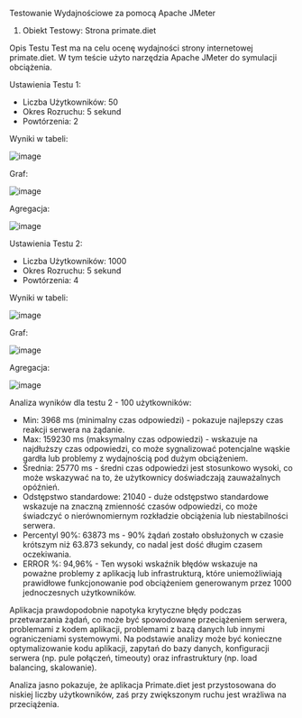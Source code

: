 
Testowanie Wydajnościowe za pomocą Apache JMeter
1. Obiekt Testowy: Strona primate.diet
   
Opis Testu
Test ma na celu ocenę wydajności strony internetowej primate.diet. W tym teście użyto narzędzia Apache JMeter do symulacji obciążenia.

Ustawienia Testu 1:
- Liczba Użytkowników: 50
- Okres Rozruchu: 5 sekund
- Powtórzenia: 2

Wyniki w tabeli:

![image](https://github.com/rutkowsm/PJATK-TAU/assets/37616390/c36018b7-383f-4f64-bd3a-b27c047b70cf)

Graf:

![image](https://github.com/rutkowsm/PJATK-TAU/assets/37616390/48138d3f-26db-4bb4-a54c-fc2fc03b1dac)

Agregacja:

![image](https://github.com/rutkowsm/PJATK-TAU/assets/37616390/4b21ad7f-8f4b-4448-a87d-3a5e959402e6)


Ustawienia Testu 2:
- Liczba Użytkowników: 1000
- Okres Rozruchu: 5 sekund
- Powtórzenia: 4

Wyniki w tabeli:

![image](https://github.com/rutkowsm/PJATK-TAU/assets/37616390/6aebf505-ac51-4068-bb60-ab9ee4ac9cbc)


Graf:

![image](https://github.com/rutkowsm/PJATK-TAU/assets/37616390/0c3c62f1-8ded-47ed-8991-22eaafc01bbd)


Agregacja:

![image](https://github.com/rutkowsm/PJATK-TAU/assets/37616390/6262d873-24b3-418d-b2f9-da5d0ad460aa)


Analiza wyników dla testu 2 - 100 użytkowników:

- Min: 3968 ms (minimalny czas odpowiedzi) - pokazuje najlepszy czas reakcji serwera na żądanie.
- Max: 159230 ms (maksymalny czas odpowiedzi) - wskazuje na najdłuższy czas odpowiedzi, co może sygnalizować potencjalne wąskie gardła lub problemy z wydajnością pod dużym obciążeniem.
- Średnia: 25770 ms - średni czas odpowiedzi jest stosunkowo wysoki, co może wskazywać na to, że użytkownicy doświadczają zauważalnych opóźnień.
- Odstępstwo standardowe: 21040 - duże odstępstwo standardowe wskazuje na znaczną zmienność czasów odpowiedzi, co może świadczyć o nierównomiernym rozkładzie obciążenia lub niestabilności serwera.
- Percentyl 90%: 63873 ms - 90% żądań zostało obsłużonych w czasie krótszym niż 63.873 sekundy, co nadal jest dość długim czasem oczekiwania.
- ERROR %: 94,96% - Ten wysoki wskaźnik błędów wskazuje na poważne problemy z aplikacją lub infrastrukturą, które uniemożliwiają prawidłowe funkcjonowanie pod obciążeniem generowanym przez 1000 jednoczesnych użytkowników.

Aplikacja prawdopodobnie napotyka krytyczne błędy podczas przetwarzania żądań, co może być spowodowane przeciążeniem serwera, problemami z kodem aplikacji, problemami z bazą danych lub innymi ograniczeniami systemowymi. Na podstawie analizy może być konieczne optymalizowanie kodu aplikacji, zapytań do bazy danych, konfiguracji serwera (np. pule połączeń, timeouty) oraz infrastruktury (np. load balancing, skalowanie).

Analiza jasno pokazuje, że aplikacja Primate.diet jest przystosowana do niskiej liczby użytkowników, zaś przy zwiększonym ruchu jest wrażliwa na przeciążenia.

